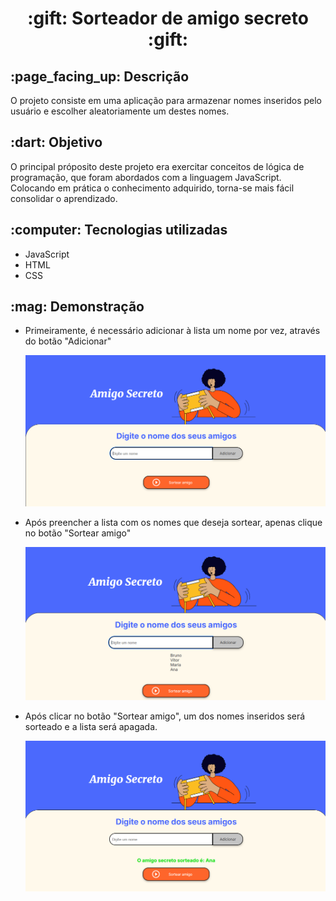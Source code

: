 <h1 align = "center">:gift: Sorteador de amigo secreto :gift:</h1>
<h2>:page_facing_up: Descrição</h2>
<p>O projeto consiste em uma aplicação para armazenar nomes inseridos pelo usuário e escolher aleatoriamente um destes nomes.</p>
<h2>:dart: Objetivo</h2>
<p>O principal próposito deste projeto era exercitar conceitos de lógica de programação, que foram abordados com a linguagem JavaScript. Colocando em prática o conhecimento adquirido, torna-se mais fácil consolidar o aprendizado. </p>
<h2>:computer: Tecnologias utilizadas</h2>
<ul>
  <li>JavaScript</li>
  <li>HTML</li>
  <li>CSS</li>
</ul>
<h2>:mag: Demonstração</h2>
<ul>
  <li>Primeiramente, é necessário adicionar à lista um nome por vez, através do botão "Adicionar"</li>
  <p></p>
  <img src= https://github.com/Mindoiim/Amigo-Secreto/blob/main/img1.png alt= Aparência inicial do site>
  <p></p>
  <li>Após preencher a lista com os nomes que deseja sortear, apenas clique no botão "Sortear amigo"</li>
  <p></p>
  <img src= https://github.com/Mindoiim/Amigo-Secreto/blob/main/img2.png alt=Aparência com lista preenchida>
  <p></p>
  <li>Após clicar no botão "Sortear amigo", um dos nomes inseridos será sorteado e a lista será apagada.</li>
  <p></p>
  <img src= https://github.com/Mindoiim/Amigo-Secreto/blob/main/img3.png alt=Aparência após sorteio>
